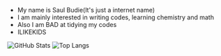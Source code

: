 - My name is Saul Budie(It's just a internet name)
- I am mainly interested in writing codes, learning chemistry and math
- Also I am BAD at tidying my codes 
- ILIKEKIDS

![GitHub Stats](https://github-readme-stats.vercel.app/api?username=SaulBudie&theme=radical)
![Top Langs](https://github-readme-stats.vercel.app/api/top-langs/?username=SaulBudie&theme=radical)

